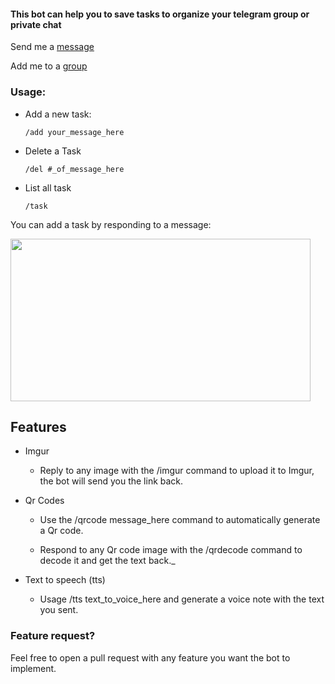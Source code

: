 #### This bot can help you to save tasks to organize your telegram group or private chat

Send me a [message](https://t.me/Todo_taskBot)

Add me to a [group](https://telegram.me/Todo_taskBot?startgroup=true)

### Usage:

- Add a new task:
  
  `/add your_message_here`

- Delete a Task
  
  `/del #_of_message_here`

- List all task
  
  `/task`

You can add a task by responding to a message:

<img src="https://i.imgur.com/TwTNgyq.png" width="480" height="260">

## Features

- Imgur
  
  - Reply to any image with the /imgur command to upload it to Imgur, the bot will send you the link back.

- Qr Codes
  
  - Use the /qrcode message_here command to automatically generate a Qr code.
  
  - Respond to any Qr code image with the /qrdecode command to decode it and get the text back._

- Text to speech (tts)
  
  - Usage /tts text_to_voice_here and generate a voice note with the text you sent.

### Feature request?

Feel free to open a pull request with any feature you want the bot to implement.
